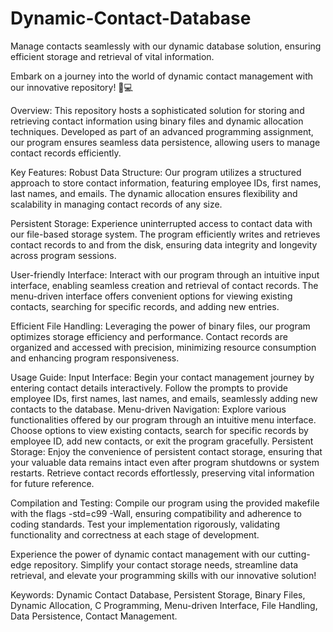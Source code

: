 # Dynamic-Contact-Database
Manage contacts seamlessly with our dynamic database solution, ensuring efficient storage and retrieval of vital information.

Embark on a journey into the world of dynamic contact management with our innovative repository! 📇💻

Overview:
This repository hosts a sophisticated solution for storing and retrieving contact information using binary files and dynamic allocation techniques. Developed as part of an advanced programming assignment, our program ensures seamless data persistence, allowing users to manage contact records efficiently.

Key Features:
Robust Data Structure: Our program utilizes a structured approach to store contact information, featuring employee IDs, first names, last names, and emails. The dynamic allocation ensures flexibility and scalability in managing contact records of any size.

Persistent Storage: Experience uninterrupted access to contact data with our file-based storage system. The program efficiently writes and retrieves contact records to and from the disk, ensuring data integrity and longevity across program sessions.

User-friendly Interface: Interact with our program through an intuitive input interface, enabling seamless creation and retrieval of contact records. The menu-driven interface offers convenient options for viewing existing contacts, searching for specific records, and adding new entries.

Efficient File Handling: Leveraging the power of binary files, our program optimizes storage efficiency and performance. Contact records are organized and accessed with precision, minimizing resource consumption and enhancing program responsiveness.

Usage Guide:
Input Interface: Begin your contact management journey by entering contact details interactively. Follow the prompts to provide employee IDs, first names, last names, and emails, seamlessly adding new contacts to the database.
Menu-driven Navigation: Explore various functionalities offered by our program through an intuitive menu interface. Choose options to view existing contacts, search for specific records by employee ID, add new contacts, or exit the program gracefully.
Persistent Storage: Enjoy the convenience of persistent contact storage, ensuring that your valuable data remains intact even after program shutdowns or system restarts. Retrieve contact records effortlessly, preserving vital information for future reference.

Compilation and Testing:
Compile our program using the provided makefile with the flags -std=c99 -Wall, ensuring compatibility and adherence to coding standards. Test your implementation rigorously, validating functionality and correctness at each stage of development.

Experience the power of dynamic contact management with our cutting-edge repository. Simplify your contact storage needs, streamline data retrieval, and elevate your programming skills with our innovative solution!

Keywords: Dynamic Contact Database, Persistent Storage, Binary Files, Dynamic Allocation, C Programming, Menu-driven Interface, File Handling, Data Persistence, Contact Management.
